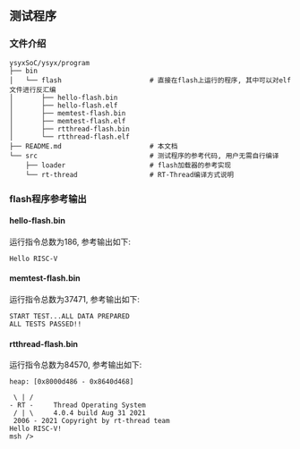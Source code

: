 
## 测试程序

### 文件介绍

```
ysyxSoC/ysyx/program
├── bin
│   └── flash                      # 直接在flash上运行的程序, 其中可以对elf文件进行反汇编
│       ├── hello-flash.bin
│       ├── hello-flash.elf
│       ├── memtest-flash.bin
│       ├── memtest-flash.elf
│       ├── rtthread-flash.bin
│       └── rtthread-flash.elf
├── README.md                      # 本文档
└── src                            # 测试程序的参考代码, 用户无需自行编译
    ├── loader                     # flash加载器的参考实现
    └── rt-thread                  # RT-Thread编译方式说明
```

### flash程序参考输出

#### hello-flash.bin

运行指令总数为186, 参考输出如下:
```
Hello RISC-V
```

#### memtest-flash.bin

运行指令总数为37471, 参考输出如下:
```
START TEST...ALL DATA PREPARED
ALL TESTS PASSED!!
```

#### rtthread-flash.bin

运行指令总数为84570, 参考输出如下:
```
heap: [0x8000d486 - 0x8640d468]

 \ | /
- RT -     Thread Operating System
 / | \     4.0.4 build Aug 31 2021
 2006 - 2021 Copyright by rt-thread team
Hello RISC-V!
msh />
```
